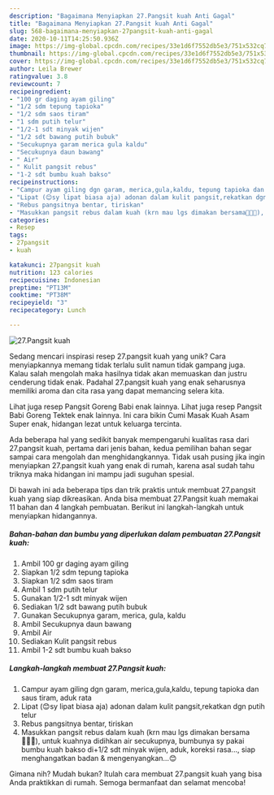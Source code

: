 ```yaml
---
description: "Bagaimana Menyiapkan 27.Pangsit kuah Anti Gagal"
title: "Bagaimana Menyiapkan 27.Pangsit kuah Anti Gagal"
slug: 568-bagaimana-menyiapkan-27pangsit-kuah-anti-gagal
date: 2020-10-11T14:25:50.936Z
image: https://img-global.cpcdn.com/recipes/33e1d6f7552db5e3/751x532cq70/27pangsit-kuah-foto-resep-utama.jpg
thumbnail: https://img-global.cpcdn.com/recipes/33e1d6f7552db5e3/751x532cq70/27pangsit-kuah-foto-resep-utama.jpg
cover: https://img-global.cpcdn.com/recipes/33e1d6f7552db5e3/751x532cq70/27pangsit-kuah-foto-resep-utama.jpg
author: Leila Brewer
ratingvalue: 3.8
reviewcount: 7
recipeingredient:
- "100 gr daging ayam giling"
- "1/2 sdm tepung tapioka"
- "1/2 sdm saos tiram"
- "1 sdm putih telur"
- "1/2-1 sdt minyak wijen"
- "1/2 sdt bawang putih bubuk"
- "Secukupnya garam merica gula kaldu"
- "Secukupnya daun bawang"
- " Air"
- " Kulit pangsit rebus"
- "1-2 sdt bumbu kuah bakso"
recipeinstructions:
- "Campur ayam giling dgn garam, merica,gula,kaldu, tepung tapioka dan saus tiram, aduk rata"
- "Lipat (😊sy lipat biasa aja) adonan dalam kulit pangsit,rekatkan dgn putih telur"
- "Rebus pangsitnya bentar, tiriskan"
- "Masukkan pangsit rebus dalam kuah (krn mau lgs dimakan bersama👨‍👩‍👧), untuk kuahnya didihkan air secukupnya, bumbunya sy pakai bumbu kuah bakso di+1/2 sdt minyak wijen, aduk, koreksi rasa..., siap menghangatkan badan &amp; mengenyangkan...😊"
categories:
- Resep
tags:
- 27pangsit
- kuah

katakunci: 27pangsit kuah 
nutrition: 123 calories
recipecuisine: Indonesian
preptime: "PT13M"
cooktime: "PT38M"
recipeyield: "3"
recipecategory: Lunch

---
```



![27.Pangsit kuah](https://img-global.cpcdn.com/recipes/33e1d6f7552db5e3/751x532cq70/27pangsit-kuah-foto-resep-utama.jpg)

Sedang mencari inspirasi resep 27.pangsit kuah yang unik? Cara menyiapkannya memang tidak terlalu sulit namun tidak gampang juga. Kalau salah mengolah maka hasilnya tidak akan memuaskan dan justru cenderung tidak enak. Padahal 27.pangsit kuah yang enak seharusnya memiliki aroma dan cita rasa yang dapat memancing selera kita.

Lihat juga resep Pangsit Goreng Babi enak lainnya. Lihat juga resep Pangsit Babi Goreng Tektek enak lainnya. Ini cara bikin Cumi Masak Kuah Asam Super enak, hidangan lezat untuk keluarga tercinta.

Ada beberapa hal yang sedikit banyak mempengaruhi kualitas rasa dari 27.pangsit kuah, pertama dari jenis bahan, kedua pemilihan bahan segar sampai cara mengolah dan menghidangkannya. Tidak usah pusing jika ingin menyiapkan 27.pangsit kuah yang enak di rumah, karena asal sudah tahu triknya maka hidangan ini mampu jadi suguhan spesial.


Di bawah ini ada beberapa tips dan trik praktis untuk membuat 27.pangsit kuah yang siap dikreasikan. Anda bisa membuat 27.Pangsit kuah memakai 11 bahan dan 4 langkah pembuatan. Berikut ini langkah-langkah untuk menyiapkan hidangannya.

<!--inarticleads1-->

##### Bahan-bahan dan bumbu yang diperlukan dalam pembuatan 27.Pangsit kuah:

1. Ambil 100 gr daging ayam giling
1. Siapkan 1/2 sdm tepung tapioka
1. Siapkan 1/2 sdm saos tiram
1. Ambil 1 sdm putih telur
1. Gunakan 1/2-1 sdt minyak wijen
1. Sediakan 1/2 sdt bawang putih bubuk
1. Gunakan Secukupnya garam, merica, gula, kaldu
1. Ambil Secukupnya daun bawang
1. Ambil  Air
1. Sediakan  Kulit pangsit rebus
1. Ambil 1-2 sdt bumbu kuah bakso




<!--inarticleads2-->

##### Langkah-langkah membuat 27.Pangsit kuah:

1. Campur ayam giling dgn garam, merica,gula,kaldu, tepung tapioka dan saus tiram, aduk rata
1. Lipat (😊sy lipat biasa aja) adonan dalam kulit pangsit,rekatkan dgn putih telur
1. Rebus pangsitnya bentar, tiriskan
1. Masukkan pangsit rebus dalam kuah (krn mau lgs dimakan bersama👨‍👩‍👧), untuk kuahnya didihkan air secukupnya, bumbunya sy pakai bumbu kuah bakso di+1/2 sdt minyak wijen, aduk, koreksi rasa..., siap menghangatkan badan &amp; mengenyangkan...😊




Gimana nih? Mudah bukan? Itulah cara membuat 27.pangsit kuah yang bisa Anda praktikkan di rumah. Semoga bermanfaat dan selamat mencoba!
